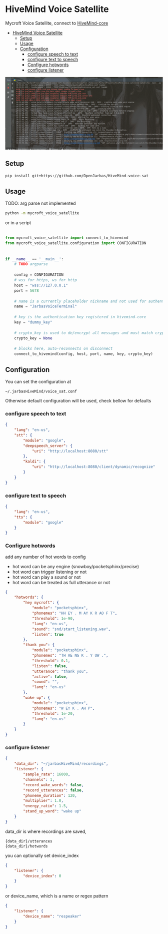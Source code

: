 # HiveMind Voice Satellite

Mycroft Voice Satellite, connect to [HiveMind-core](https://github.com/OpenJarbas/HiveMind-core)

- [HiveMind Voice Satellite](#hivemind-voice-satellite)
  * [Setup](#setup)
  * [Usage](#usage)
  * [Configuration](#configuration)
    - [configure speech to text](#configure-speech-to-text)
    - [configure text to speech](#configure-text-to-speech)
    - [Configure hotwords](#configure-hotwords)
    - [configure listener](#configure-listener)


![](./voice_sat.png)


## Setup

```bash
pip install git+https://github.com/OpenJarbas/HiveMind-voice-sat
```

## Usage

TODO: arg parse not implemented
```bash
python -m mycroft_voice_satellite
```

or in a script

```python

from mycroft_voice_satellite import connect_to_hivemind
from mycroft_voice_satellite.configuration import CONFIGURATION


if __name__ == '__main__':
    # TODO argparse
    
    config = CONFIGURATION
    # wss for https, ws for http
    host = "wss://127.0.0.1"
    port = 5678
    
    # name is a currently placeholder nickname and not used for authentication
    name = "JarbasVoiceTerminal"
    
    # key is the authentication key registered in hivemind-core
    key = "dummy_key"
    
    # crypto_key is used to de/encrypt all messages and must match crypto-key stored in hivemind-core
    crypto_key = None

    # blocks here, auto-reconnects on disconnect
    connect_to_hivemind(config, host, port, name, key, crypto_key)

```

## Configuration

You can set the configuration at
    
    ~/.jarbasHiveMind/voice_sat.conf
    
Otherwise default configuration will be used, check bellow for defaults

### configure speech to text
```json
{
    "lang": "en-us",
    "stt": {
        "module": "google",
        "deepspeech_server": {
            "uri": "http://localhost:8080/stt"
        },
        "kaldi": {
            "uri": "http://localhost:8080/client/dynamic/recognize"
        }
    }
}
```

### configure text to speech
```json
{
    "lang": "en-us",
    "tts": {
        "module": "google"
    }
}
```

### Configure hotwords

add any number of hot words to config
- hot word can be any engine (snowboy/pocketsphinx/precise)
- hot word can trigger listening or not
- hot word can play a sound or not
- hot word can be treated as full utterance or not

```json
{
    "hotwords": {
        "hey mycroft": {
            "module": "pocketsphinx",
            "phonemes": "HH EY . M AY K R AO F T",
            "threshold": 1e-90,
            "lang": "en-us",
            "sound": "snd/start_listening.wav",
            "listen": true
        },
        "thank you": {
            "module": "pocketsphinx",
            "phonemes": "TH AE NG K . Y UW .",
            "threshold": 0.1,
            "listen": false,
            "utterance": "thank you",
            "active": false,
            "sound": "",
            "lang": "en-us"
        },
        "wake up": {
            "module": "pocketsphinx",
            "phonemes": "W EY K . AH P",
            "threshold": 1e-20,
            "lang": "en-us"
        }
    }
}
```

### configure listener

```json
{
    "data_dir": "~/jarbasHiveMind/recordings",
    "listener": {
        "sample_rate": 16000,
        "channels": 1,
        "record_wake_words": false,
        "record_utterances": false,
        "phoneme_duration": 120,
        "multiplier": 1.0,
        "energy_ratio": 1.5,
        "stand_up_word": "wake up"
    }
}
```
data_dir is where recordings are saved, 

    {data_dir}/utterances
    {data_dir}/hotwords

you can optionally set device_index
```json
{
    "listener": {
        "device_index": 0
    }
}
```  
or device_name, which is a name or regex pattern
```json
{
    "listener": {
        "device_name": "respeaker"
    }
}
```  